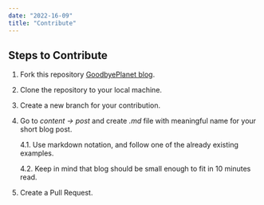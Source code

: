 ```yaml
---
date: "2022-16-09"
title: "Contribute"
---
```


## Steps to Contribute

1. Fork this repository [GoodbyePlanet blog](https://github.com/GoodbyePlanet/goodbyeplanet-blog).
2. Clone the repository to your local machine.
3. Create a new branch for your contribution.
4. Go to *content -> post* and create *.md* file with meaningful name for your short blog post.
   
    4.1. Use markdown notation, and follow one of the already existing examples.

    4.2. Keep in mind that blog should be small enough to fit in 10 minutes read.
5. Create a Pull Request.